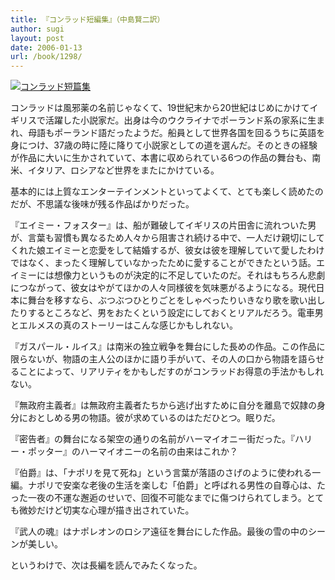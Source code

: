 ```yaml
---
title: 『コンラッド短編集』（中島賢二訳）
author: sugi
layout: post
date: 2006-01-13
url: /book/1298/
---
```

<a href="http://www.amazon.co.jp/exec/obidos/ASIN/4003224868/chezsugi-22/ref=nosim/" name="amazletlink" target="_blank"><img src="http://i0.wp.com/ec2.images-amazon.com/images/I/51AJEQ5VCKL.SL160.jpg?w=660" alt="コンラッド短篇集" class="alignleft" data-recalc-dims="1" /></a>

コンラッドは風邪薬の名前じゃなくて、19世紀末から20世紀はじめにかけてイギリスで活躍した小説家だ。出身は今のウクライナでポーランド系の家系に生まれ、母語もポーランド語だったようだ。船員として世界各国を回るうちに英語を身につけ、37歳の時に陸に降りて小説家としての道を選んだ。そのときの経験が作品に大いに生かされていて、本書に収められている6つの作品の舞台も、南米、イタリア、ロシアなど世界をまたにかけている。

基本的には上質なエンターテインメントといってよくて、とても楽しく読めたのだが、不思議な後味が残る作品ばかりだった。

『エイミー・フォスター』は、船が難破してイギリスの片田舎に流れついた男が、言葉も習慣も異なるため人々から阻害され続ける中で、一人だけ親切にしてくれた娘エイミーと恋愛をして結婚するが、彼女は彼を理解していて愛したわけではなく、まったく理解していなかったために愛することができたという話。エイミーには想像力というものが決定的に不足していたのだ。それはもちろん悲劇につながって、彼女はやがてほかの人々同様彼を気味悪がるようになる。現代日本に舞台を移すなら、ぶつぶつひとりごとをしゃべったりいきなり歌を歌い出したりするところなど、男をおたくという設定にしておくとリアルだろう。電車男とエルメスの真のストーリーはこんな感じかもしれない。

『ガスパール・ルイス』は南米の独立戦争を舞台にした長めの作品。この作品に限らないが、物語の主人公のほかに語り手がいて、その人の口から物語を語らせることによって、リアリティをかもしだすのがコンラッドお得意の手法かもしれない。

『無政府主義者』は無政府主義者たちから逃げ出すために自分を離島で奴隷の身分におとしめる男の物語。彼が求めているのはただひとつ。眠りだ。

『密告者』の舞台になる架空の通りの名前がハーマイオニー街だった。『ハリー・ポッター』のハーマイオニーの名前の由来はこれか？

『伯爵』は、「ナポリを見て死ね」という言葉が落語のさげのように使われる一編。ナポリで安楽な老後の生活を楽しむ「伯爵」と呼ばれる男性の自尊心は、たった一夜の不運な邂逅のせいで、回復不可能なまでに傷つけられてしまう。とても微妙だけど切実な心理が描き出されていた。

『武人の魂』はナポレオンのロシア遠征を舞台にした作品。最後の雪の中のシーンが美しい。

というわけで、次は長編を読んでみたくなった。

